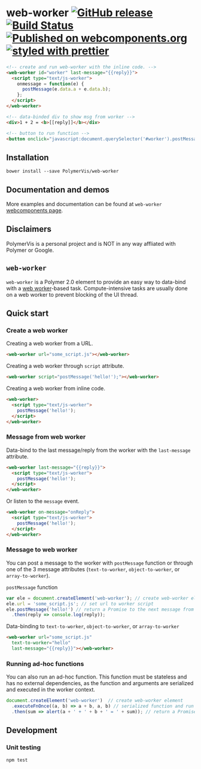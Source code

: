 web-worker
[![GitHub release](https://img.shields.io/github/release/PolymerVis/web-worker.svg)](https://github.com/PolymerVis/web-worker/releases)
[![Build Status](https://travis-ci.org/PolymerVis/web-worker.svg?branch=master)](https://travis-ci.org/PolymerVis/web-worker)
[![Published on webcomponents.org](https://img.shields.io/badge/webcomponents.org-published-blue.svg)](https://www.webcomponents.org/element/PolymerVis/web-worker)
[![styled with prettier](https://img.shields.io/badge/styled_with-prettier-ff69b4.svg)](https://github.com/prettier/prettier)
==========

<!---
```
<custom-element-demo>
  <template>
    <link rel="import" href="../polymer/lib/elements/dom-bind.html">
    <link rel="import" href="web-worker.html">
    <dom-bind>
      <template is="dom-bind">
        <next-code-block></next-code-block>
      </template>
    </dom-bind>
  </template>
</custom-element-demo>
```
-->
```html
<!-- create and run web-worker with the inline code. -->
<web-worker id="worker" last-message="{{reply}}">
  <script type="text/js-worker">
    onmessage = function(e) {
      postMessage(e.data.a + e.data.b);
    };
  </script>
</web-worker>

<!-- data-binded div to show msg from worker -->
<div>1 + 2 = <b>[[reply]]</b></div>

<!-- button to run function -->
<button onclick="javascript:document.querySelector('#worker').postMessage({a: 1, b: 2});">Calculate 1+2</button>
```

## Installation
```
bower install --save PolymerVis/web-worker
```

## Documentation and demos
More examples and documentation can be found at `web-worker` [webcomponents page](https://www.webcomponents.org/element/PolymerVis/web-worker).

## Disclaimers
PolymerVis is a personal project and is NOT in any way affliated with Polymer or Google.

## `web-worker`
`web-worker` is a Polymer 2.0 element to provide an easy way to data-bind with a [web worker](https://developer.mozilla.org/en-US/docs/Web/API/Web_Workers_API/Using_web_workers)-based task. Compute-intensive tasks are usually done on a web worker to prevent blocking of the UI thread.

## Quick start
### Create a web worker
Creating a web worker from a URL.
```html
<web-worker url="some_script.js"></web-worker>
```

Creating a web worker through `script` attribute.
```html
<web-worker script="postMessage('hello!');"></web-worker>
```

Creating a web worker from inline code.
```html
<web-worker>
  <script type="text/js-worker">
    postMessage('hello!');
  </script>
</web-worker>
```

### Message from web worker
Data-bind to the last message/reply from the worker with the `last-message` attribute.
```html
<web-worker last-message="{{reply}}">
  <script type="text/js-worker">
    postMessage('hello!');
  </script>
</web-worker>
```

Or listen to the `message` event.
```html
<web-worker on-message="onReply">
  <script type="text/js-worker">
    postMessage('hello!');
  </script>
</web-worker>
```

### Message to web worker
You can post a message to the worker with `postMessage` function or through one of the 3 message attributes (`text-to-worker`, `object-to-worker`, or `array-to-worker`).

`postMessage` function
```js
var ele = document.createElement('web-worker'); // create web-worker element
ele.url = 'some_script.js'; // set url to worker script
ele.postMessage('hello!') // return a Promise to the next message from worker
  .then(reply => console.log(reply));
```

Data-binding to `text-to-worker`, `object-to-worker`, or `array-to-worker`
```html
<web-worker url="some_script.js"
  text-to-worker="hello"
  last-message="{{reply}}"></web-worker>
```

### Running ad-hoc functions
You can also run an ad-hoc function. This function must be stateless and has no external dependencies, as the function and arguments are serialized and executed in the worker context.

```js
document.createElement('web-worker')  // create web-worker element
  .executeFnOnce((a, b) => a + b, a, b) // serialized function and run in worker
  .then(sum => alert(a + ' + ' + b + ' = ' + sum)); // return a Promise to the output
```

## Development

### Unit testing
```
npm test
```
